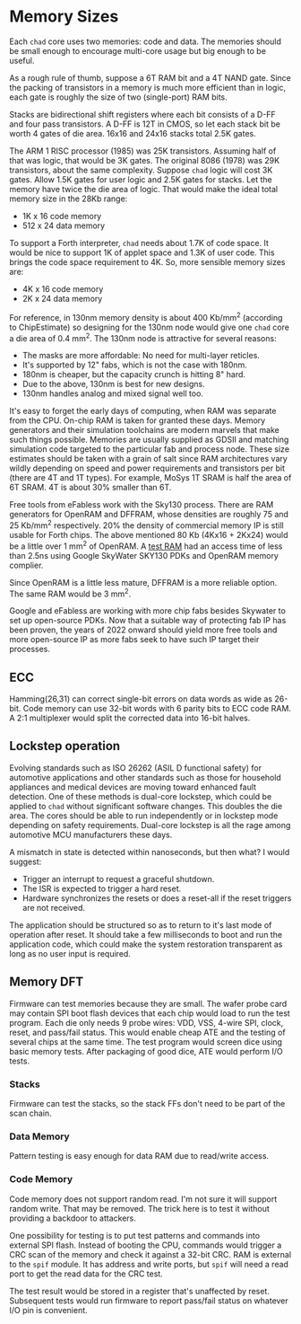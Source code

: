 # Memory Sizes

Each `chad` core uses two memories: code and data.
The memories should be small enough to encourage multi-core usage but
big enough to be useful.

As a rough rule of thumb, suppose a 6T RAM bit and a 4T NAND gate.
Since the packing of transistors in a memory is much more efficient than in logic,
each gate is roughly the size of two (single-port) RAM bits.

Stacks are bidirectional shift registers where each bit consists of a D-FF and four pass transistors.
A D-FF is 12T in CMOS, so let each stack bit be worth 4 gates of die area.
16x16 and 24x16 stacks total 2.5K gates.

The ARM 1 RISC processor (1985) was 25K transistors.
Assuming half of that was logic, that would be 3K gates. 
The original 8086 (1978) was 29K transistors, about the same complexity.
Suppose `chad` logic will cost 3K gates.
Allow 1.5K gates for user logic and 2.5K gates for stacks.
Let the memory have twice the die area of logic.
That would make the ideal total memory size in the 28Kb range:

- 1K x 16 code memory
- 512 x 24 data memory

To support a Forth interpreter, `chad` needs about 1.7K of code space.
It would be nice to support 1K of applet space and 1.3K of user code.
This brings the code space requirement to 4K. So, more sensible memory sizes are:

- 4K x 16 code memory
- 2K x 24 data memory

For reference, in 130nm memory density is about 400 Kb/mm<sup>2</sup>
(according to ChipEstimate)
so designing for the 130nm node would give one `chad` core a die area of 0.4 mm<sup>2</sup>.
The 130nm node is attractive for several reasons:

- The masks are more affordable: No need for multi-layer reticles.
- It's supported by 12" fabs, which is not the case with 180nm.
- 180nm is cheaper, but the capacity crunch is hitting 8" hard. 
- Due to the above, 130nm is best for new designs.
- 130nm handles analog and mixed signal well too. 

It's easy to forget the early days of computing, when RAM was separate from the CPU.
On-chip RAM is taken for granted these days.
Memory generators and their simulation toolchains are modern marvels that make such things possible.
Memories are usually supplied as GDSII and matching simulation code targeted to the particular fab and process node.
These size estimates should be taken with a grain of salt since RAM architectures vary wildly
depending on speed and power requirements and transistors per bit (there are 4T and 1T types).
For example, MoSys 1T SRAM is half the area of 6T SRAM. 4T is about 30% smaller than 6T.

Free tools from eFabless work with the Sky130 process. There are RAM generators for
OpenRAM and DFFRAM, whose densities are roughly 75 and 25 Kb/mm<sup>2</sup> respectively.
20% the density of commercial memory IP is still usable for Forth chips.
The above mentioned 80 Kb (4Kx16 + 2Kx24) would be a little over 1 mm<sup>2</sup>
of OpenRAM. A [test RAM](https://github.com/ShonTaware/SRAM_SKY130) had
an access time of less than 2.5ns using Google SkyWater SKY130 PDKs and
OpenRAM memory complier.

Since OpenRAM is a little less mature, DFFRAM is a more reliable option.
The same RAM would be 3 mm<sup>2</sup>.

Google and eFabless are working with more chip fabs besides Skywater to set up open-source
PDKs. Now that a suitable way of protecting fab IP has been proven, the years of 2022 onward
should yield more free tools and more open-source IP as more fabs seek to have such IP target
their processes.

## ECC

Hamming(26,31) can correct single-bit errors on data words as wide as 26-bit.
Code memory can use 32-bit words with 6 parity bits to ECC code RAM.
A 2:1 multiplexer would split the corrected data into 16-bit halves.

## Lockstep operation

Evolving standards such as ISO 26262 (ASIL D functional safety) for automotive applications
and other standards such as those for household appliances and medical devices are moving
toward enhanced fault detection. One of these methods is dual-core lockstep,
which could be applied to `chad` without significant software changes. This doubles the die area.
The cores should be able to run independently or in lockstep mode depending on safety requirements.
Dual-core lockstep is all the rage among automotive MCU manufacturers these days.

A mismatch in state is detected within nanoseconds, but then what? I would suggest:

- Trigger an interrupt to request a graceful shutdown.
- The ISR is expected to trigger a hard reset.
- Hardware synchronizes the resets or does a reset-all if the reset triggers are not received.

The application should be structured so as to return to it's last mode of operation after reset.
It should take a few milliseconds to boot and run the application code, which could make the
system restoration transparent as long as no user input is required.

## Memory DFT

Firmware can test memories because they are small.
The wafer probe card may contain SPI boot flash devices that each chip would load to run the test program.
Each die only needs 9 probe wires: VDD, VSS, 4-wire SPI, clock, reset, and pass/fail status.
This would enable cheap ATE and the testing of several chips at the same time.
The test program would screen dice using basic memory tests.
After packaging of good dice, ATE would perform I/O tests.

### Stacks

Firmware can test the stacks, so the stack FFs don't need to be part of the scan chain.

### Data Memory

Pattern testing is easy enough for data RAM due to read/write access.

### Code Memory

Code memory does not support random read.
I'm not sure it will support random write. That may be removed.
The trick here is to test it without providing a backdoor to attackers.

One possibility for testing is to put test patterns and commands into external SPI flash.
Instead of booting the CPU, commands would trigger a CRC scan of the memory
and check it against a 32-bit CRC. RAM is external to the `spif` module.
It has address and write ports, but `spif` will need a read port to get the read data
for the CRC test.

The test result would be stored in a register that's unaffected by reset.
Subsequent tests would run firmware to report pass/fail status on whatever I/O pin
is convenient.


